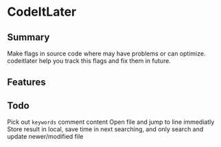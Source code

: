 # CodeItLater

## Summary
Make flags in source code where may have problems or can optimize. codeitlater help you track this flags and fix them in future.

## Features


## Todo

Pick out `keywords` comment content
Open file and jump to line immediatly
Store result in local, save time in next searching, and only search and update newer/modified file
